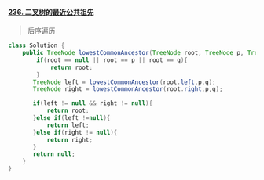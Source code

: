 #### [236. 二叉树的最近公共祖先](https://leetcode-cn.com/problems/lowest-common-ancestor-of-a-binary-tree/)

> 后序遍历

```java
class Solution {
    public TreeNode lowestCommonAncestor(TreeNode root, TreeNode p, TreeNode q) {
        if(root == null || root == p || root == q){
            return root;
        }
       TreeNode left = lowestCommonAncestor(root.left,p,q);
       TreeNode right = lowestCommonAncestor(root.right,p,q);

       if(left != null && right != null){
           return root;
       }else if(left !=null){
           return left;
       }else if(right != null){
           return right;
       }
       return null;
    }
}
```

